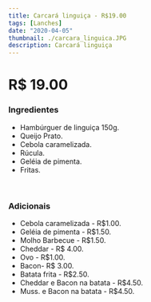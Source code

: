```yaml
---
title: Carcará linguiça - R$19.00
tags: [Lanches]
date: "2020-04-05"
thumbnail: ./carcara_linguica.JPG
description: Carcará linguiça
---
```


# R\$ 19.00

<h3 id="unordered">
<strong>
<strong>Ingredientes</strong>
</strong>
</h3>
<ul>
    <li>Hambúrguer de linguiça 150g.</li>
    <li>Queijo Prato.</li>
    <li>Cebola caramelizada.</li>
    <li>Rúcula.</li>
    <li>Geléia de pimenta.</li>
    <li>Fritas.</li>
</ul>

<br />

<h3>
<strong>
<strong>Adicionais</strong>
</strong>
</h3>
<ul>
    <li>Cebola caramelizada - R$1.00.</li>
    <li>Geléia de pimenta - R$1.50.</li>
    <li>Molho Barbecue - R$1.50.</li>
    <li>Cheddar - R$ 4.00.</li>
    <li>Ovo - R$1.00.</li>
    <li>Bacon- R$ 3.00.</li>
    <li>Batata frita - R$2.50.</li>
    <li>Cheddar e Bacon na batata - R$4.50.</li>
    <li>Muss. e Bacon na batata - R$4.50.</li>
</ul>
